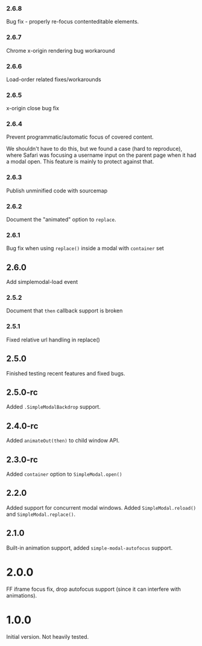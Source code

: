 ### 2.6.8
Bug fix - properly re-focus contenteditable elements.

### 2.6.7
Chrome x-origin rendering bug workaround

### 2.6.6
Load-order related fixes/workarounds

### 2.6.5
x-origin close bug fix

### 2.6.4
Prevent programmatic/automatic focus of covered content.

We shouldn't have to do this, but we found a case (hard to reproduce), where Safari was focusing a username input on the parent page when it had a modal open. This feature is mainly to protect against that.

### 2.6.3
Publish unminified code with sourcemap

### 2.6.2
Document the "animated" option to `replace`.

### 2.6.1
Bug fix when using `replace()` inside a modal with `container` set

## 2.6.0
Add simplemodal-load event

### 2.5.2
Document that `then` callback support is broken

### 2.5.1
Fixed relative url handling in replace()

## 2.5.0
Finished testing recent features and fixed bugs.

## 2.5.0-rc
Added `.SimpleModalBackdrop` support.

## 2.4.0-rc
Added `animateOut(then)` to child window API.

## 2.3.0-rc
Added `container` option to `SimpleModal.open()`

## 2.2.0
Added support for concurrent modal windows.
Added `SimpleModal.reload()` and `SimpleModal.replace()`.

## 2.1.0
Built-in animation support, added `simple-modal-autofocus` support.

# 2.0.0
FF iframe focus fix, drop autofocus support (since it can interfere with animations).

# 1.0.0
Initial version. Not heavily tested.